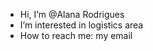 -  Hi, I’m @Alana Rodrigues
-  I’m interested in logistics area
-  How to reach me: my email


<!---
Alana-Rodrigues-01/Alana-Rodrigues-01 is a ✨ special ✨ repository because its `README.md` (this file) appears on your GitHub profile.
You can click the Preview link to take a look at your changes.
--->
